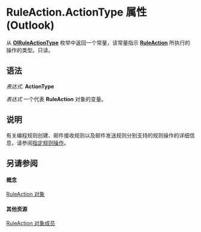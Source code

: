 
# RuleAction.ActionType 属性 (Outlook)

从  **[OlRuleActionType](d6a39ac2-00e7-73e7-3890-ea658211eae9.md)** 枚举中返回一个常量，该常量指示 **[RuleAction](6451788f-e5ed-239c-a34d-b564b52d8955.md)** 所执行的操作的类型。只读。


## 语法

 _表达式_. **ActionType**

 _表达式_ 一个代表 **RuleAction** 对象的变量。


## 说明

有关编程规则创建、邮件接收规则以及邮件发送规则分别支持的规则操作的详细信息，请参阅[指定规则操作](http://msdn.microsoft.com/library/c5f83c81-0e01-38aa-5ec7-3932b4443e43%28Office.15%29.aspx)。


## 另请参阅


#### 概念


[RuleAction 对象](6451788f-e5ed-239c-a34d-b564b52d8955.md)
#### 其他资源


[RuleAction 对象成员](149a3484-1120-bfea-fbbe-884996c0799b.md)